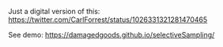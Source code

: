 Just a digital version of this: https://twitter.com/CarlForrest/status/1026331321281470465

See demo: https://damagedgoods.github.io/selectiveSampling/